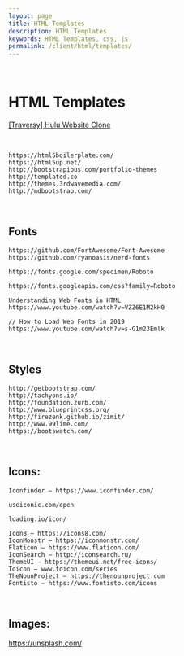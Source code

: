 ```yaml
---
layout: page
title: HTML Templates
description: HTML Templates
keywords: HTML Templates, css, js
permalink: /client/html/templates/
---
```


<br/>

# HTML Templates

[[Traversy] Hulu Website Clone](https://github.com/bradtraversy/hulu-webpage-clone)

<br/>

    https://html5boilerplate.com/
    https://html5up.net/
    http://bootstrapious.com/portfolio-themes
    http://templated.co
    http://themes.3rdwavemedia.com/
    http://mdbootstrap.com/

<br/>

## Fonts

    https://github.com/FortAwesome/Font-Awesome
    https://github.com/ryanoasis/nerd-fonts

    https://fonts.google.com/specimen/Roboto

    https://fonts.googleapis.com/css?family=Roboto

    Understanding Web Fonts in HTML
    https://www.youtube.com/watch?v=VZZ6E1M2kH0

    // How to Load Web Fonts in 2019
    https://www.youtube.com/watch?v=s-G1m23Emlk

<br/>

## Styles

    http://getbootstrap.com/
    http://tachyons.io/
    http://foundation.zurb.com/
    http://www.blueprintcss.org/
    http://firezenk.github.io/zimit/
    http://www.99lime.com/
    https://bootswatch.com/

<br/>

## Icons:

    Iconfinder — https://www.iconfinder.com/

    useiconic.com/open

    loading.io/icon/

    Icon8 — https://icons8.com/
    IconMonstr — https://iconmonstr.com/
    Flaticon — https://www.flaticon.com/
    IconSearch — http://iconsearch.ru/
    ThemeUI — https://themeui.net/free-icons/
    Toicon — www.toicon.com/series
    TheNounProject — https://thenounproject.com
    Fontisto — https://www.fontisto.com/icons

<br/>

## Images:

https://unsplash.com/
